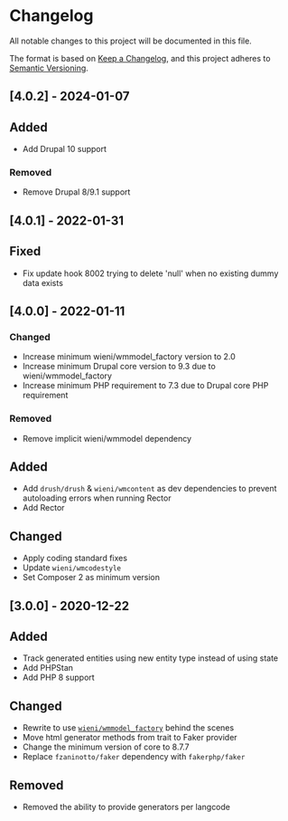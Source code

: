 # Changelog
All notable changes to this project will be documented in this file.

The format is based on [Keep a Changelog](https://keepachangelog.com/en/1.0.0/),
and this project adheres to [Semantic Versioning](https://semver.org/spec/v2.0.0.html).

## [4.0.2] - 2024-01-07
## Added
- Add Drupal 10 support

### Removed
- Remove Drupal 8/9.1 support

## [4.0.1] - 2022-01-31
## Fixed
- Fix update hook 8002 trying to delete 'null' when no existing dummy data exists

## [4.0.0] - 2022-01-11
### Changed
- Increase minimum wieni/wmmodel_factory version to 2.0
- Increase minimum Drupal core version to 9.3 due to wieni/wmmodel_factory
- Increase minimum PHP requirement to 7.3 due to Drupal core PHP requirement

### Removed
- Remove implicit wieni/wmmodel dependency

## Added
- Add `drush/drush` & `wieni/wmcontent` as dev dependencies to prevent autoloading errors when running Rector
- Add Rector

## Changed
- Apply coding standard fixes
- Update `wieni/wmcodestyle`
- Set Composer 2 as minimum version

## [3.0.0] - 2020-12-22
## Added
- Track generated entities using new entity type instead of using state
- Add PHPStan
- Add PHP 8 support

## Changed
- Rewrite to use [`wieni/wmmodel_factory`](https://github.com/wieni/wmmodel_factory) behind the scenes
- Move html generator methods from trait to Faker provider
- Change the minimum version of core to 8.7.7
- Replace `fzaninotto/faker` dependency with `fakerphp/faker`

## Removed
- Removed the ability to provide generators per langcode
